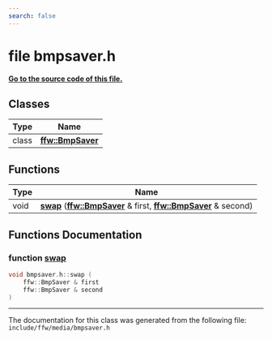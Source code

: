 ```yaml
---
search: false
---
```


# file bmpsaver.h

**[Go to the source code of this file.](bmpsaver_8h_source.md)**
## Classes

|Type|Name|
|-----|-----|
|class|[**ffw::BmpSaver**](classffw_1_1_bmp_saver.md)|


## Functions

|Type|Name|
|-----|-----|
|void|[**swap**](bmpsaver_8h.md#1ad70e640fcf1e3baf6502b9778c690114) (**[ffw::BmpSaver](classffw_1_1_bmp_saver.md)** & first, **[ffw::BmpSaver](classffw_1_1_bmp_saver.md)** & second) |


## Functions Documentation

### function <a id="1ad70e640fcf1e3baf6502b9778c690114" href="#1ad70e640fcf1e3baf6502b9778c690114">swap</a>

```cpp
void bmpsaver.h::swap (
    ffw::BmpSaver & first
    ffw::BmpSaver & second
)
```





----------------------------------------
The documentation for this class was generated from the following file: `include/ffw/media/bmpsaver.h`
